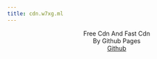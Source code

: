 ```yaml
---
title: cdn.w7xg.ml
---
```

<center>
Free Cdn And Fast Cdn<br>
By Github Pages<br>
<a href="https://github.com/w7xg/cdn">Github</a>
